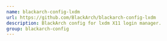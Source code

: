```yaml
---
name: blackarch-config-lxdm
url: https://github.com/BlackArch/blackarch-config-lxdm
description: BlackArch config for lxdm X11 login manager.
group: blackarch-config
---
```

